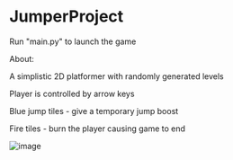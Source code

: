 # JumperProject
Run "main.py" to launch the game

About:

A simplistic 2D platformer with randomly generated levels

Player is controlled by arrow keys

Blue jump tiles - give a temporary jump boost

Fire tiles - burn the player causing game to end

![image](https://user-images.githubusercontent.com/29209989/116141097-846fd380-a6d8-11eb-88ec-782a8618e204.png)
